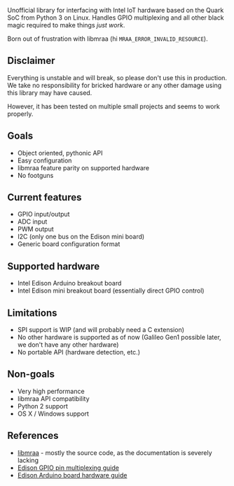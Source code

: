 Unofficial library for interfacing with Intel IoT hardware based on the Quark SoC from Python 3 on Linux. Handles GPIO multiplexing and all other black magic required to make things _just work_.

Born out of frustration with libmraa (hi `MRAA_ERROR_INVALID_RESOURCE`).

## Disclaimer
Everything is unstable and will break, so please don't use this in production. We take no responsibility for bricked hardware or any other damage using this library may have caused.

However, it has been tested on multiple small projects and seems to work properly.

## Goals
* Object oriented, pythonic API
* Easy configuration
* libmraa feature parity on supported hardware
* No footguns

## Current features
* GPIO input/output
* ADC input
* PWM output
* I2C (only one bus on the Edison mini board)
* Generic board configuration format

## Supported hardware
* Intel Edison Arduino breakout board
* Intel Edison mini breakout board (essentially direct GPIO control)

## Limitations
* SPI support is WIP (and will probably need a C extension)
* No other hardware is supported as of now (Galileo Gen1 possible later, we don't have any other hardware)
* No portable API (hardware detection, etc.)

## Non-goals
* Very high performance
* libmraa API compatibility
* Python 2 support
* OS X / Windows support

## References
* [libmraa](https://github.com/intel-iot-devkit/mraa) - mostly the source code, as the documentation is severely lacking
* [Edison GPIO pin multiplexing guide](http://www.emutexlabs.com/project/215-intel-edison-gpio-pin-multiplexing-guide)
* [Edison Arduino board hardware guide](https://communities.intel.com/servlet/JiveServlet/downloadBody/23161-102-8-27954/edison-arduino_HG_331191-005.pdf)